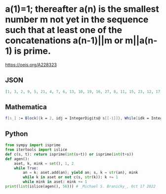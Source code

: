 # a\(1\)\=1; thereafter a\(n\) is the smallest number m not yet in the sequence such that at least one of the concatenations a\(n\-1\)\|\|m or m\|\|a\(n\-1\) is prime\.
https://oeis.org/A228323
## JSON
```JSON
[1, 3, 2, 9, 5, 21, 4, 7, 6, 13, 10, 19, 16, 27, 8, 11, 15, 23, 12, 17, 20, 29, 14, 33, 26, 47, 18, 31, 25, 39, 22, 37, 24, 41, 30, 49, 34, 57, 28, 43, 36, 59, 32, 51, 38, 53, 42, 61, 45, 67, 58, 69, 55, 63, 44, 81, 35, 71, 48, 77, 50, 87, 62, 99, 40, 73, 46]
```
## Mathematica
```Mathematica
f[s_] := Block[{k = 2, idj = IntegerDigits@ s[[-1]]}, While[idk = IntegerDigits@ k; MemberQ[s, k] || ( !PrimeQ@ FromDigits@ Join[idj, idk] && !PrimeQ@ FromDigits@ Join[idk, idj]), k++]; Append[s, k]]; Nest[f, {1}, 66] (* _Robert G. Wilson v_, Aug 20 2013 *)
```
## Python
```Python
from sympy import isprime
from itertools import islice
def c(s, t): return isprime(int(s+t)) or isprime(int(t+s))
def agen():
    aset, k, mink = set(), 1, 2
    while True:
        an = k; aset.add(an); yield an; s, k = str(an), mink
        while k in aset or not c(s, str(k)): k += 1
        while mink in aset: mink += 1
print(list(islice(agen(), 56))) # _Michael S. Branicky_, Oct 17 2022
```
